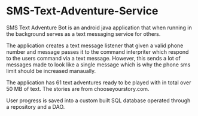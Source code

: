 # SMS-Text-Adventure-Service

SMS Text Adventure Bot is an android java application that when running in the background serves as a text messaging service for others. 

The application creates a text message listener that given a valid phone number and message passes it to the command interpriter which respond to the users command via a text message. 
However, this sends a lot of messages made to look like a single message which is why the phone sms limit should be increased manaually.

The application has 61 text adventures ready to be played with in total over 50 MB of text. The stories are from chooseyourstory.com.

User progress is saved into a custom built SQL database operated through a repository and a DAO. 


